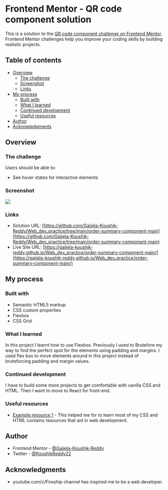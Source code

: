 # Frontend Mentor - QR code component solution

This is a solution to the [QR code component challenge on Frontend Mentor](https://www.frontendmentor.io/challenges/qr-code-component-iux_sIO_H). Frontend Mentor challenges help you improve your coding skills by building realistic projects. 

## Table of contents

- [Overview](#overview)
  - [The challenge](#the-challenge)
  - [Screenshot](#screenshot)
  - [Links](#links)
- [My process](#my-process)
  - [Built with](#built-with)
  - [What I learned](#what-i-learned)
  - [Continued development](#continued-development)
  - [Useful resources](#useful-resources)
- [Author](#author)
- [Acknowledgments](#acknowledgments)


## Overview

### The challenge

Users should be able to:

- See hover states for interactive elements

### Screenshot

![](./images/Image.png)


### Links

- Solution URL: [https://github.com/Gajjela-Koushik-Reddy/Web_dev_practice/tree/main/order-summary-component-main](https://github.com/Gajjela-Koushik-Reddy/Web_dev_practice/tree/main/order-summary-component-main)
- Live Site URL: [https://gajjela-koushik-reddy.github.io/Web_dev_practice/order-summary-component-main/](https://gajjela-koushik-reddy.github.io/Web_dev_practice/order-summary-component-main/)

## My process

### Built with

- Semantic HTML5 markup
- CSS custom properties
- Flexbox
- CSS Grid


### What I learned

In this project I learnt how to use Flexbox. Previously I used to Brutefore my way to find the perfect spot for the elements using padding and margins. I used flex box to move elements around in this project instead of bruteforcing padding and margin values.


### Continued development

I have to build some more projects to get comfortable with vanilla CSS and HTML. Then I want to move to React for front-end.


### Useful resources

- [Example resource 1](https://www.w3schools.com/) - This helped me for to learn most of my CSS and HTML contains resources that aid in web development.


## Author

- Frontend Mentor - [@Gajjela-Koushik-Reddy](https://www.frontendmentor.io/profile/Gajjela-Koushik-Reddy)
- Twitter - [@KoushikReddy22](https://www.twitter.com/KoushikReddy22)


## Acknowledgments
 - youtube.com/c/Fireship channel has inspired me to be a web developer.

